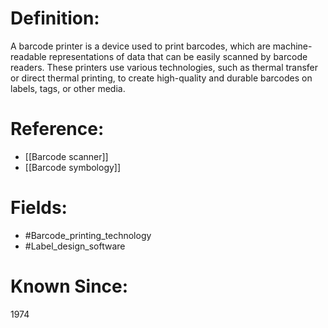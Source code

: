 

# Definition:
A barcode printer is a device used to print barcodes, which are machine-readable representations of data that can be easily scanned by barcode readers. These printers use various technologies, such as thermal transfer or direct thermal printing, to create high-quality and durable barcodes on labels, tags, or other media.

# Reference:
- [[Barcode scanner]]
- [[Barcode symbology]]

# Fields: 
- #Barcode_printing_technology
- #Label_design_software

# Known Since:
1974

